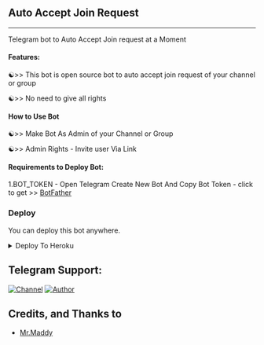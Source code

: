 ## Auto Accept Join Request
---

Telegram bot to Auto Accept Join request at a Moment

#### Features:

☯>> This bot is open source bot to auto accept join request of your channel or group

☯>> No need to give all rights

#### How to Use Bot

☯>> Make Bot As Admin of your Channel or Group

☯>> Admin Rights - Invite user Via Link


#### Requirements to Deploy Bot:

1.BOT_TOKEN - Open Telegram Create New Bot And Copy Bot Token - click to get >> [BotFather](https://telegram.dog/botfather)


### Deploy
You can deploy this bot anywhere.

<details><summary>Deploy To Heroku</summary>
<p>
<br>
<a href="https://heroku.com/deploy?template=https://github.com/Fraud-boy-bgm/AutoApproverBot">
  <img src="https://www.herokucdn.com/deploy/button.svg" alt="Deploy">
</a>
</p>
</details>

## Telegram Support:

[![Channel](https://img.shields.io/badge/TG-Channel-30302f?style=flat&logo=telegram)](https://telegram.dog/cinema_bus)
[![Author](https://img.shields.io/badge/TG-Developer-30302f?style=flat&logo=telegram)](https://telegram.dog/fbb_alone)


## Credits, and Thanks to

* [Mr.Maddy](https://telegram.dog/fbb_alone)
